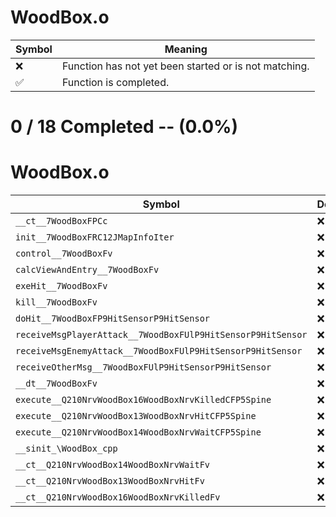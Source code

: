 # WoodBox.o
| Symbol | Meaning 
| ------------- | ------------- 
| :x: | Function has not yet been started or is not matching. 
| :white_check_mark: | Function is completed. 


# 0 / 18 Completed -- (0.0%)
# WoodBox.o
| Symbol | Decompiled? |
| ------------- | ------------- |
| `__ct__7WoodBoxFPCc` | :x: |
| `init__7WoodBoxFRC12JMapInfoIter` | :x: |
| `control__7WoodBoxFv` | :x: |
| `calcViewAndEntry__7WoodBoxFv` | :x: |
| `exeHit__7WoodBoxFv` | :x: |
| `kill__7WoodBoxFv` | :x: |
| `doHit__7WoodBoxFP9HitSensorP9HitSensor` | :x: |
| `receiveMsgPlayerAttack__7WoodBoxFUlP9HitSensorP9HitSensor` | :x: |
| `receiveMsgEnemyAttack__7WoodBoxFUlP9HitSensorP9HitSensor` | :x: |
| `receiveOtherMsg__7WoodBoxFUlP9HitSensorP9HitSensor` | :x: |
| `__dt__7WoodBoxFv` | :x: |
| `execute__Q210NrvWoodBox16WoodBoxNrvKilledCFP5Spine` | :x: |
| `execute__Q210NrvWoodBox13WoodBoxNrvHitCFP5Spine` | :x: |
| `execute__Q210NrvWoodBox14WoodBoxNrvWaitCFP5Spine` | :x: |
| `__sinit_\WoodBox_cpp` | :x: |
| `__ct__Q210NrvWoodBox14WoodBoxNrvWaitFv` | :x: |
| `__ct__Q210NrvWoodBox13WoodBoxNrvHitFv` | :x: |
| `__ct__Q210NrvWoodBox16WoodBoxNrvKilledFv` | :x: |
